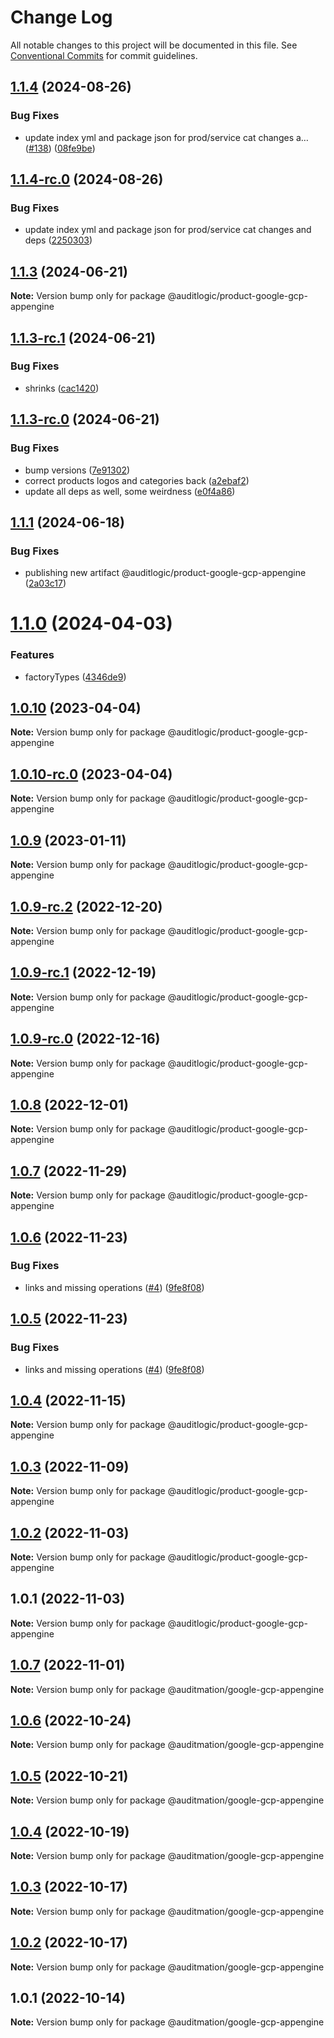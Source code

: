 # Change Log

All notable changes to this project will be documented in this file.
See [Conventional Commits](https://conventionalcommits.org) for commit guidelines.

## [1.1.4](https://github.com/auditlogic/product/compare/@auditlogic/product-google-gcp-appengine@1.1.3...@auditlogic/product-google-gcp-appengine@1.1.4) (2024-08-26)


### Bug Fixes

* update index yml and package json for prod/service cat changes a… ([#138](https://github.com/auditlogic/product/issues/138)) ([08fe9be](https://github.com/auditlogic/product/commit/08fe9beb1c8457462a19bc69caa02e6212d97e1a))





## [1.1.4-rc.0](https://github.com/auditlogic/product/compare/@auditlogic/product-google-gcp-appengine@1.1.3...@auditlogic/product-google-gcp-appengine@1.1.4-rc.0) (2024-08-26)


### Bug Fixes

* update index yml and package json for prod/service cat changes and deps ([2250303](https://github.com/auditlogic/product/commit/225030363a363608240135b7ebed386b28f01e4b))





## [1.1.3](https://github.com/auditlogic/product/compare/@auditlogic/product-google-gcp-appengine@1.1.3-rc.1...@auditlogic/product-google-gcp-appengine@1.1.3) (2024-06-21)

**Note:** Version bump only for package @auditlogic/product-google-gcp-appengine





## [1.1.3-rc.1](https://github.com/auditlogic/product/compare/@auditlogic/product-google-gcp-appengine@1.1.3-rc.0...@auditlogic/product-google-gcp-appengine@1.1.3-rc.1) (2024-06-21)


### Bug Fixes

* shrinks ([cac1420](https://github.com/auditlogic/product/commit/cac14200fefcd8183ab69fe89a47bd3f70f563e9))





## [1.1.3-rc.0](https://github.com/auditlogic/product/compare/@auditlogic/product-google-gcp-appengine@1.1.1...@auditlogic/product-google-gcp-appengine@1.1.3-rc.0) (2024-06-21)


### Bug Fixes

* bump versions ([7e91302](https://github.com/auditlogic/product/commit/7e913023b8b312150ed7762c32fbbe616be71de5))
* correct products logos and categories back ([a2ebaf2](https://github.com/auditlogic/product/commit/a2ebaf2efe8e232e6ff22c774c456048771f9469))
* update all deps as well, some weirdness ([e0f4a86](https://github.com/auditlogic/product/commit/e0f4a864714e2d3de6bbf3da014d5312fe53be2f))





## [1.1.1](https://github.com/auditlogic/product/compare/@auditlogic/product-google-gcp-appengine@1.1.0...@auditlogic/product-google-gcp-appengine@1.1.1) (2024-06-18)


### Bug Fixes

* publishing new artifact @auditlogic/product-google-gcp-appengine ([2a03c17](https://github.com/auditlogic/product/commit/2a03c17818eb091b7e4c465652e2de5397087e61))





# [1.1.0](https://github.com/auditlogic/product/compare/@auditlogic/product-google-gcp-appengine@1.0.10...@auditlogic/product-google-gcp-appengine@1.1.0) (2024-04-03)


### Features

* factoryTypes ([4346de9](https://github.com/auditlogic/product/commit/4346de92693aee892fccf725338ffc7b80ab182b))





## [1.0.10](https://github.com/auditlogic/product/compare/@auditlogic/product-google-gcp-appengine@1.0.9...@auditlogic/product-google-gcp-appengine@1.0.10) (2023-04-04)

**Note:** Version bump only for package @auditlogic/product-google-gcp-appengine





## [1.0.10-rc.0](https://github.com/auditlogic/product/compare/@auditlogic/product-google-gcp-appengine@1.0.9...@auditlogic/product-google-gcp-appengine@1.0.10-rc.0) (2023-04-04)

**Note:** Version bump only for package @auditlogic/product-google-gcp-appengine





## [1.0.9](https://github.com/auditlogic/product/compare/@auditlogic/product-google-gcp-appengine@1.0.9-rc.2...@auditlogic/product-google-gcp-appengine@1.0.9) (2023-01-11)

**Note:** Version bump only for package @auditlogic/product-google-gcp-appengine





## [1.0.9-rc.2](https://github.com/auditlogic/product/compare/@auditlogic/product-google-gcp-appengine@1.0.8...@auditlogic/product-google-gcp-appengine@1.0.9-rc.2) (2022-12-20)

**Note:** Version bump only for package @auditlogic/product-google-gcp-appengine





## [1.0.9-rc.1](https://github.com/auditlogic/product/compare/@auditlogic/product-google-gcp-appengine@1.0.8...@auditlogic/product-google-gcp-appengine@1.0.9-rc.1) (2022-12-19)

**Note:** Version bump only for package @auditlogic/product-google-gcp-appengine





## [1.0.9-rc.0](https://github.com/auditlogic/product/compare/@auditlogic/product-google-gcp-appengine@1.0.8...@auditlogic/product-google-gcp-appengine@1.0.9-rc.0) (2022-12-16)

**Note:** Version bump only for package @auditlogic/product-google-gcp-appengine





## [1.0.8](https://github.com/auditlogic/product/compare/@auditlogic/product-google-gcp-appengine@1.0.7...@auditlogic/product-google-gcp-appengine@1.0.8) (2022-12-01)

**Note:** Version bump only for package @auditlogic/product-google-gcp-appengine





## [1.0.7](https://github.com/auditlogic/product/compare/@auditlogic/product-google-gcp-appengine@1.0.6...@auditlogic/product-google-gcp-appengine@1.0.7) (2022-11-29)

**Note:** Version bump only for package @auditlogic/product-google-gcp-appengine





## [1.0.6](https://github.com/auditlogic/product/compare/@auditlogic/product-google-gcp-appengine@1.0.4...@auditlogic/product-google-gcp-appengine@1.0.6) (2022-11-23)


### Bug Fixes

* links and missing operations ([#4](https://github.com/auditlogic/product/issues/4)) ([9fe8f08](https://github.com/auditlogic/product/commit/9fe8f08fe7c57fdb79f991ac35bd6ac2e7dcad38))





## [1.0.5](https://github.com/auditlogic/product/compare/@auditlogic/product-google-gcp-appengine@1.0.4...@auditlogic/product-google-gcp-appengine@1.0.5) (2022-11-23)


### Bug Fixes

* links and missing operations ([#4](https://github.com/auditlogic/product/issues/4)) ([9fe8f08](https://github.com/auditlogic/product/commit/9fe8f08fe7c57fdb79f991ac35bd6ac2e7dcad38))





## [1.0.4](https://github.com/auditlogic/product/compare/@auditlogic/product-google-gcp-appengine@1.0.3...@auditlogic/product-google-gcp-appengine@1.0.4) (2022-11-15)

**Note:** Version bump only for package @auditlogic/product-google-gcp-appengine





## [1.0.3](https://github.com/auditlogic/product/compare/@auditlogic/product-google-gcp-appengine@1.0.2...@auditlogic/product-google-gcp-appengine@1.0.3) (2022-11-09)

**Note:** Version bump only for package @auditlogic/product-google-gcp-appengine





## [1.0.2](https://github.com/auditlogic/product/compare/@auditlogic/product-google-gcp-appengine@1.0.1...@auditlogic/product-google-gcp-appengine@1.0.2) (2022-11-03)

**Note:** Version bump only for package @auditlogic/product-google-gcp-appengine





## 1.0.1 (2022-11-03)

**Note:** Version bump only for package @auditlogic/product-google-gcp-appengine





## [1.0.7](https://github.com/auditmation/store-content/compare/@auditmation/google-gcp-appengine@1.0.6...@auditmation/google-gcp-appengine@1.0.7) (2022-11-01)

**Note:** Version bump only for package @auditmation/google-gcp-appengine





## [1.0.6](https://github.com/auditmation/store-content/compare/@auditmation/google-gcp-appengine@1.0.5...@auditmation/google-gcp-appengine@1.0.6) (2022-10-24)

**Note:** Version bump only for package @auditmation/google-gcp-appengine





## [1.0.5](https://github.com/auditmation/store-content/compare/@auditmation/google-gcp-appengine@1.0.4...@auditmation/google-gcp-appengine@1.0.5) (2022-10-21)

**Note:** Version bump only for package @auditmation/google-gcp-appengine





## [1.0.4](https://github.com/auditmation/store-content/compare/@auditmation/google-gcp-appengine@1.0.3...@auditmation/google-gcp-appengine@1.0.4) (2022-10-19)

**Note:** Version bump only for package @auditmation/google-gcp-appengine





## [1.0.3](https://github.com/auditmation/store-content/compare/@auditmation/google-gcp-appengine@1.0.2...@auditmation/google-gcp-appengine@1.0.3) (2022-10-17)

**Note:** Version bump only for package @auditmation/google-gcp-appengine





## [1.0.2](https://github.com/auditmation/store-content/compare/@auditmation/google-gcp-appengine@1.0.1...@auditmation/google-gcp-appengine@1.0.2) (2022-10-17)

**Note:** Version bump only for package @auditmation/google-gcp-appengine





## 1.0.1 (2022-10-14)

**Note:** Version bump only for package @auditmation/google-gcp-appengine
